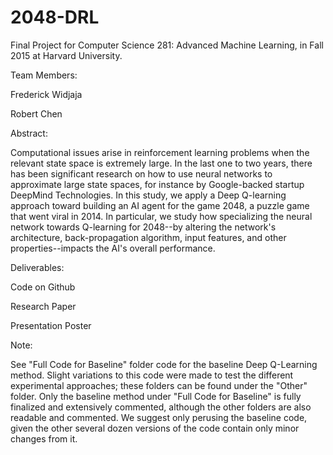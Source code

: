 # 2048-DRL

Final Project for Computer Science 281: Advanced Machine Learning, in Fall 2015 at Harvard University.

Team Members:

Frederick Widjaja

Robert Chen

Abstract:

Computational issues arise in reinforcement learning problems when the relevant state space is extremely large. In the last one to two years, there has been significant research on how to use neural networks to approximate large state spaces, for instance by Google-backed startup DeepMind Technologies. In this study, we apply a Deep Q-learning approach toward building an AI agent for the game 2048, a puzzle game that went viral in 2014. In particular, we study how specializing the neural network towards Q-learning for 2048--by altering the network's architecture, back-propagation algorithm, input features, and other properties--impacts the AI's overall performance.

Deliverables:

Code on Github

Research Paper

Presentation Poster

Note: 

See "Full Code for Baseline" folder code for the baseline Deep Q-Learning method. Slight variations to this code were made to test the different experimental approaches; these folders can be found under the "Other" folder. Only the baseline method under "Full Code for Baseline" is fully finalized and extensively commented, although the other folders are also readable and commented. We suggest only perusing the baseline code, given the other several dozen versions of the code contain only minor changes from it.